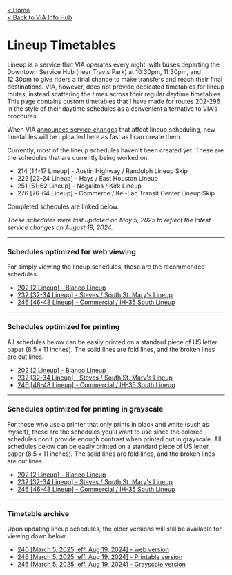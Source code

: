 <head>
    <link rel="icon" href="../resources/favicon.ico" type="image/vnd.microsoft.icon">
</head>

<a href="https://junimeek.github.io/">< Home</a><br/>
<a href="https://junimeek.github.io/via-bus/">< Back to VIA Info Hub</a>

# Lineup Timetables
<p>
Lineup is a service that VIA operates every night, with buses departing the Downtown Service Hub (near Travis Park) at 10:30pm, 11:30pm, and 12:30pm to give riders a final chance to make transfers and reach their final destinations. VIA, however, does not provide dedicated timetables for lineup routes, instead scattering the times across their regular daytime timetables. This page contains custom timetables that I have made for routes 202-296 in the style of their daytime schedules as a convenient alternative to VIA's brochures.
</p>
<p>
    When VIA <a target="_blank" href="https://viainfo.net/servicechanges">announces service changes</a> that affect lineup scheduling, new timetables will be uploaded here as fast as I can create them.
</p>
<p>
    Currently, most of the lineup schedules haven't been created yet. These are the schedules that are currently being worked on:
</p>

- 214 [14-17 Lineup] - Austin Highway / Randolph Lineup Skip
- 222 [22-24 Lineup] - Hays / East Houston Lineup
- 251 [51-62 Lineup] - Nogalitos / Kirk Lineup
- 276 [76-64 Lineup] - Commerce / Kel-Lac Transit Center Lineup Skip

<p>
    Completed schedules are linked below.
</p>

<p>
    <em>These schedules were last updated on May 5, 2025 to reflect the latest service changes on August 19, 2024.</em>
</p>

<hr/>

### Schedules optimized for web viewing
<p>
    For simply viewing the lineup schedules, these are the recommended schedules.
</p>

- <a target="_blank" href="https://junimeek.github.io/documents/2025/05/Schedule202.pdf">202 [2 Lineup] - Blanco Lineup</a>
- <a target="_blank" href="https://junimeek.github.io/documents/2025/05/Schedule232.pdf">232 [32-34 Lineup] - Steves / South St. Mary's Lineup</a>
- <a target="_blank" href="https://junimeek.github.io/documents/2025/05/Schedule246.pdf">246 [46-48 Lineup] - Commercial / IH-35 South Lineup</a>

<hr/>

### Schedules optimized for printing
<p>
    All schedules below can be easily printed on a standard piece of US letter paper (8.5 x 11 inches). The solid lines are fold lines, and the broken lines are cut lines.
</p>

- <a target="_blank" href="https://junimeek.github.io/documents/2025/05/Schedule202Printable.pdf">202 [2 Lineup] - Blanco Lineup</a>
- <a target="_blank" href="https://junimeek.github.io/documents/2025/05/Schedule232Printable.pdf">232 [32-34 Lineup] - Steves / South St. Mary's Lineup</a>
- <a target="_blank" href="https://junimeek.github.io/documents/2025/05/Schedule246Printable.pdf">246 [46-48 Lineup] - Commercial / IH-35 South Lineup</a>

<hr/>

### Schedules optimized for printing in grayscale
<p>
    For those who use a printer that only prints in black and white (such as myself), these are the schedules you'll want to use since the colored schedules don't provide enough contrast when printed out in grayscale. All schedules below can be easily printed on a standard piece of US letter paper (8.5 x 11 inches). The solid lines are fold lines, and the broken lines are cut lines.
</p>

- <a target="_blank" href="https://junimeek.github.io/documents/2025/05/Schedule202Grayscale.pdf">202 [2 Lineup] - Blanco Lineup</a>
- <a target="_blank" href="https://junimeek.github.io/documents/2025/05/Schedule232Grayscale.pdf">232 [32-34 Lineup] - Steves / South St. Mary's Lineup</a>
- <a target="_blank" href="https://junimeek.github.io/documents/2025/05/Schedule246Grayscale.pdf">246 [46-48 Lineup] - Commercial / IH-35 South Lineup</a>

<hr/>

### Timetable archive
<p>
    Upon updating lineup schedules, the older versions will still be available for viewing down below.
</p>

- <a target="_blank" href="https://junimeek.github.io/documents/2025/05/v1_Schedule246Web.pdf">246 [March 5, 2025; eff. Aug 19, 2024] - web version</a>
- <a target="_blank" href="https://junimeek.github.io/documents/2025/05/v1_Schedule246Printable.pdf">246 [March 5, 2025; eff. Aug 19, 2024] - Printable version</a>
- <a target="_blank" href="https://junimeek.github.io/documents/2025/05/v1_Schedule246Grayscale.pdf">246 [March 5, 2025; eff. Aug 19, 2024] - Grayscale version</a>
